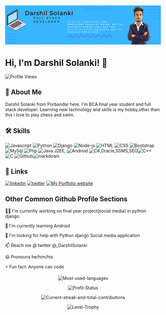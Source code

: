
![Logo](https://github.com/Darshil-Solanki/Darshil-Solanki/blob/main/assets/MyBanner.gif)


# Hi, I'm Darshil Solanki! :wave:
![Profile Views](https://komarev.com/ghpvc/?username=darshil-solanki&style=for-the-badge)

## :rocket: About Me
Darshil Solanki from Porbandar here. I'm BCA final year student and full stack developer.
Learning new technology and skills is my hobby,other than this i love to play chess and swim.

## :hammer_and_wrench: Skills
![Javascript](https://img.icons8.com/fluency/48/null/javascript.png) ![Python](https://img.icons8.com/fluency/48/null/python.png) ![Django](https://img.icons8.com/color/48/django.png) ![Node-js](https://img.icons8.com/fluency/48/null/node-js.png) ![HTML](https://img.icons8.com/fluency/48/null/html-5.png) ![CSS](https://img.icons8.com/fluency/48/null/css3.png) ![Bootstrap](https://img.icons8.com/color/48/null/bootstrap.png) ![MySql](https://img.icons8.com/fluency/48/null/mysql-logo.png) ![Php](https://img.icons8.com/fluency/48/null/php.png) ![Java](https://img.icons8.com/color/48/null/java-coffee-cup-logo.png) J2EE, ![Android](https://img.icons8.com/color/48/null/android-studio.png) ![C#](https://img.icons8.com/color/48/null/c-sharp-logo-2.png),Oracle,SSMS,SEO![C++](https://img.icons8.com/fluency/48/null/c-plus-plus-logo.png) ![C](https://img.icons8.com/fluency/48/null/c-programming.png) ![Github](https://img.icons8.com/color/48/null/github.png)![markdown](https://img.icons8.com/fluency/48/null/markdown.png)

## :link: Links
[![linkedin](https://img.shields.io/badge/linkedin-0A66C2?style=for-the-badge&logo=linkedin&logoColor=white)](https://www.linkedin.com/in/darshil-solanki/)
[![twitter](https://img.shields.io/twitter/follow/_darshilsolanki?logo=twitter&style=for-the-badge)](https://twitter.com/_DarshilSolanki)
[![My Portfolio website](https://img.shields.io/static/v1?label=My%20Portfolio&message=darshilsolanki.codes&color=blue)](https://darshilsolanki.codes)

## Other Common Github Profile Sections
:man_technologist: I'm currently working on final year project(social media) in python django.

:brain: I'm currently learning Android

:monocle_face: I'm looking for help with Python django Social media application

:mailbox: Reach me @ twitter @_DarshilSolanki 

:smiley: Pronouns he/him/his

:zap: Fun fact: Anyone can code

<p align="center"><picture>
  <source media="(prefers-color-scheme: dark)" srcset="https://github-readme-stats-ten-gilt.vercel.app/api/top-langs?username=Darshil-solanki&show_icons=true&locale=en&layout=compact&theme=onedark">
  <source media="(prefers-color-scheme: light)" srcset="https://github-readme-stats-ten-gilt.vercel.app/api/top-langs?username=Darshil-solanki&show_icons=true&locale=en&layout=compact">
  <img alt="Most-used-languages" src="https://github-readme-stats-ten-gilt.vercel.app/api/top-langs?username=Darshil-solanki&show_icons=true&locale=en&layout=compact">
</picture></p>

<p align="center"><picture>
  <source media="(prefers-color-scheme: dark)" srcset="https://github-readme-stats-ten-gilt.vercel.app/api?username=Darshil-Solanki&show_icons=true&locale=en&theme=onedark">
  <source media="(prefers-color-scheme: light)" srcset="https://github-readme-stats-ten-gilt.vercel.app/api?username=Darshil-Solanki&show_icons=true&locale=en">
  <img alt="Profil-Status" src="https://github-readme-stats-ten-gilt.vercel.app/api?username=Darshil-Solanki&show_icons=true&locale=en">
</picture></p>

<p align="center"><picture>
  <source media="(prefers-color-scheme: dark)" srcset="https://github-readme-streak-stats.herokuapp.com/?user=Darshil-Solanki&theme=onedark">
  <source media="(prefers-color-scheme: light)" srcset="https://github-readme-streak-stats.herokuapp.com/?user=Darshil-Solanki">
  <img alt="Current-streak-and-total-contributions" src="https://github-readme-streak-stats.herokuapp.com/?user=Darshil-Solanki">
</picture></p>

<p align="center"><picture>
  <source media="(prefers-color-scheme: dark)" srcset="https://github-profile-trophy.vercel.app/?username=Darshil-Solanki&theme=onedark">
  <source media="(prefers-color-scheme: light)" srcset="https://github-profile-trophy.vercel.app/?username=Darshil-Solanki">
  <img alt="Level-Trophy" src="https://github-profile-trophy.vercel.app/?username=Darshil-Solanki">
</picture></p>

